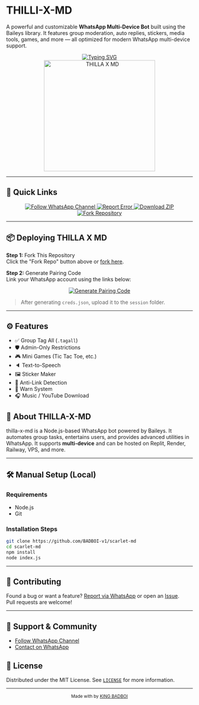 # THILLI-X-MD

A powerful and customizable **WhatsApp Multi-Device Bot** built using the Baileys library. It features group moderation, auto replies, stickers, media tools, games, and more — all optimized for modern WhatsApp multi-device support.

<div align="center"> 
  <a href="https://git.io/typing-svg"> 
    <img src="https://readme-typing-svg.demolab.com?font=Ribeye&size=50&pause=1000&color=00FFA3&center=true&width=910&height=100&lines=BEN-10+MD+BOT;Multi-Device+Whatsapp+Bot;Coded+By+SNOWBIRD0074" alt="Typing SVG" />
  </a> 
</div> 

<div align="center"> 
  <a href="https://github.com/BADBOI-v1/scarlet-md">
    <img src="https://ibb.co/6cmVVgTH" alt="THILLA X MD" height="300">
  </a> 
</div>

---

## 🚀 Quick Links

<div align="center">
  <a href="https://chat.whatsapp.com/D29rmEEirjr6Ic6Blxyja3?mode=ems_copy_t">
    <img src="https://img.shields.io/badge/Follow%20WhatsApp%20Channel-25D366?style=for-the-badge&logo=whatsapp&logoColor=white" alt="Follow WhatsApp Channel"/>
  </a>
  <a href="https://wa.me/94767208992?text=Hi%20I%20want%20to%20report%20an%20error%20in%20THILLA%20X%20MD">
    <img src="https://img.shields.io/badge/Report%20Error%20on%20WhatsApp-EA4335?style=for-the-badge&logo=whatsapp&logoColor=white" alt="Report Error"/>
  </a>
  <a href="https://github.com/BADBOI-v1/scarlet-md/archive/refs/heads/main.zip">
    <img src="https://img.shields.io/badge/Download%20ZIP-4285F4?style=for-the-badge&logo=github&logoColor=white" alt="Download ZIP"/>
  </a>
  <a href="https://github.com/BADBOI-v1/Thilla-x-md/fork">
    <img src="https://img.shields.io/badge/Fork%20Repo-blue?style=for-the-badge&logo=github" alt="Fork Repository"/>
  </a>
</div>

---

## 📦 Deploying THILLA X MD

**Step 1:** Fork This Repository  
Click the "Fork Repo" button above or [fork here](https://github.com/BADBOI-v1/scarlet-md/fork).

**Step 2:** Generate Pairing Code  
Link your WhatsApp account using the links below:

<div align="center">
  <a href="https://snowbird-pairing.onrender.com/">
    <img src="https://img.shields.io/badge/Generate%20Pairing%20Code-green?style=for-the-badge" alt="Generate Pairing Code"/>
  </a>
</div>

> After generating `creds.json`, upload it to the `session` folder.


---

## ⚙️ Features

- ✅ Group Tag All (`.tagall`)
- 🛡️ Admin-Only Restrictions
- 🎮 Mini Games (Tic Tac Toe, etc.)
- 🔈 Text-to-Speech
- 🖼️ Sticker Maker
- 🔗 Anti-Link Detection
- 🚫 Warn System
- 🎧 Music / YouTube Download

## 📖 About THILLA-X-MD

thilla-x-md is a Node.js-based WhatsApp bot powered by Baileys. It automates group tasks, entertains users, and provides advanced utilities in WhatsApp. It supports **multi-device** and can be hosted on Replit, Render, Railway, VPS, and more.

---

## 🛠️ Manual Setup (Local)

### Requirements

- Node.js
- Git

### Installation Steps

```bash
git clone https://github.com/BADBOI-v1/scarlet-md
cd scarlet-md
npm install
node index.js
```

---

## 🤝 Contributing

Found a bug or want a feature? [Report via WhatsApp](https://wa.me/94767208992?text=Hi%20I%20want%20to%20report%20an%20error%20in%20thilla-10%20x%20md) or open an [Issue](https://github.com/BADBOI-v1/scarlet-md/issues).  
Pull requests are welcome!

---

## 💬 Support & Community

- [Follow WhatsApp Channel](https://chat.whatsapp.com/D29rmEEirjr6Ic6Blxyja3?mode=ems_copy_t)
- [Contact on WhatsApp](https://wa.me/94767208992)

## 📄 License

Distributed under the MIT License. See [`LICENSE`](LICENSE) for more information.

---

<div align="center">
  <sub>Made with  by <a href="https://github.com/BADBOI-v1">KING BADBOI</a></sub>
</div>

